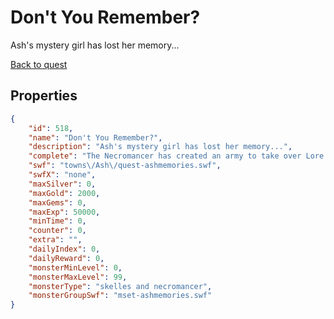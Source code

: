 # Don't You Remember?

Ash's mystery girl has lost her memory...

[Back to quest](../quests.md)

## Properties

```json
{
    "id": 518,
    "name": "Don't You Remember?",
    "description": "Ash's mystery girl has lost her memory...",
    "complete": "The Necromancer has created an army to take over Lore... can anyone stop him now?",
    "swf": "towns\/Ash\/quest-ashmemories.swf",
    "swfX": "none",
    "maxSilver": 0,
    "maxGold": 2000,
    "maxGems": 0,
    "maxExp": 50000,
    "minTime": 0,
    "counter": 0,
    "extra": "",
    "dailyIndex": 0,
    "dailyReward": 0,
    "monsterMinLevel": 0,
    "monsterMaxLevel": 99,
    "monsterType": "skelles and necromancer",
    "monsterGroupSwf": "mset-ashmemories.swf"
}
```

